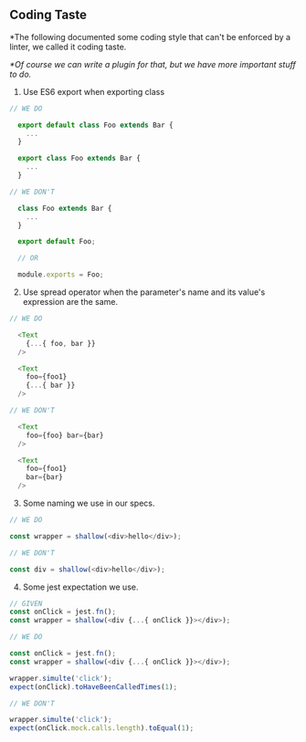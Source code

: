 ## Coding Taste

\*The following documented some coding style that can't be enforced by a linter, we called it coding taste.

*\*Of course we can write a plugin for that, but we have more important stuff to do.*

1. Use ES6 export when exporting class

```js
// WE DO

  export default class Foo extends Bar {
    ...
  }

  export class Foo extends Bar {
    ...
  }

// WE DON'T

  class Foo extends Bar {
    ...
  }

  export default Foo;

  // OR

  module.exports = Foo;
```

2. Use spread operator when the parameter's name and its value's expression are the same.

```js
// WE DO

  <Text
    {...{ foo, bar }}
  />

  <Text
    foo={foo1}
    {...{ bar }}
  />

// WE DON'T

  <Text
    foo={foo} bar={bar}
  />

  <Text
    foo={foo1}
    bar={bar}
  />
```

3. Some naming we use in our specs.

```js
// WE DO

const wrapper = shallow(<div>hello</div>);

// WE DON'T

const div = shallow(<div>hello</div>);
```

4. Some jest expectation we use.

```js
// GIVEN
const onClick = jest.fn();
const wrapper = shallow(<div {...{ onClick }}></div>);
```

```js
// WE DO

const onClick = jest.fn();
const wrapper = shallow(<div {...{ onClick }}></div>);

wrapper.simulte('click');
expect(onClick).toHaveBeenCalledTimes(1);

// WE DON'T

wrapper.simulte('click');
expect(onClick.mock.calls.length).toEqual(1);

```
